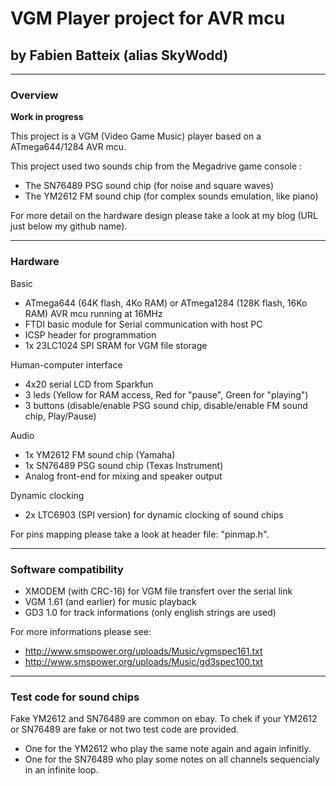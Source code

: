 # VGM Player project for AVR mcu
## by Fabien Batteix (alias SkyWodd)

---
### Overview 

**Work in progress**

This project is a VGM (Video Game Music) player based on a ATmega644/1284 AVR mcu.

This project used two sounds chip from the Megadrive game console :

* The SN76489 PSG sound chip (for noise and square waves)
* The YM2612 FM sound chip (for complex sounds emulation, like piano)

For more detail on the hardware design please take a look at my blog (URL just below my github name).

---
### Hardware

Basic

* ATmega644 (64K flash, 4Ko RAM) or ATmega1284 (128K flash, 16Ko RAM) AVR mcu running at 16MHz
* FTDI basic module for Serial communication with host PC
* ICSP header for programmation
* 1x 23LC1024 SPI SRAM for VGM file storage

Human-computer interface

* 4x20 serial LCD from Sparkfun
* 3 leds (Yellow for RAM access, Red for "pause", Green for "playing")
* 3 buttons (disable/enable PSG sound chip, disable/enable FM sound chip, Play/Pause)

Audio

* 1x YM2612 FM sound chip (Yamaha)
* 1x SN76489 PSG sound chip (Texas Instrument)
* Analog front-end for mixing and speaker output

Dynamic clocking

* 2x LTC6903 (SPI version) for dynamic clocking of sound chips

For pins mapping please take a look at header file: "pinmap.h".

---
### Software compatibility

* XMODEM (with CRC-16) for VGM file transfert over the serial link
* VGM 1.61 (and earlier) for music playback
* GD3 1.0 for track informations (only english strings are used)

For more informations please see:

* http://www.smspower.org/uploads/Music/vgmspec161.txt
* http://www.smspower.org/uploads/Music/gd3spec100.txt

---
### Test code for sound chips

Fake YM2612 and SN76489 are common on ebay.
To chek if your YM2612 or SN76489 are fake or not two test code are provided.

* One for the YM2612 who play the same note again and again infinitly.
* One for the SN76489 who play some notes on all channels sequencialy in an infinite loop.